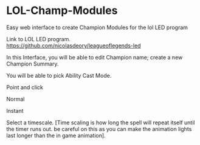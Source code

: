 # LOL-Champ-Modules
Easy web interface to create Champion Modules for the lol LED program 

Link to LOL LED program. https://github.com/nicolasdeory/leagueoflegends-led
<p>
In this Interface, you will be able to edit Champion name; create a new Champion Summary.

You will be able to pick Ability Cast Mode. 

Point and click

Normal

Instant 

Select a timescale. [Time scaling is how long the spell will repeat itself until the timer runs out. be careful on this as you can make the animation lights last longer than the in game animation].
